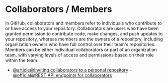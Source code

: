 # Collaborators / Members

In GitHub, collaborators and members refer to individuals who contribute to or have access to your repository. Collaborators are users who have been granted permission to contribute code, make changes, and push updates to your repository, whereas members are the owners of a repository, including organization owners who have full control over their team's repositories. Members can be either individual collaborators or part of an organization team, with varying levels of access and permissions based on their role within the team.

- [@article@Inviting collaborators to a personal repository](https://docs.github.com/en/account-and-profile/setting-up-and-managing-your-personal-account-on-github/managing-access-to-your-personal-repositories/inviting-collaborators-to-a-personal-repository)
-[@official@REST API endpoints for collaborators](https://docs.github.com/en/rest/collaborators/collaborators?apiVersion=2022-11-28)
